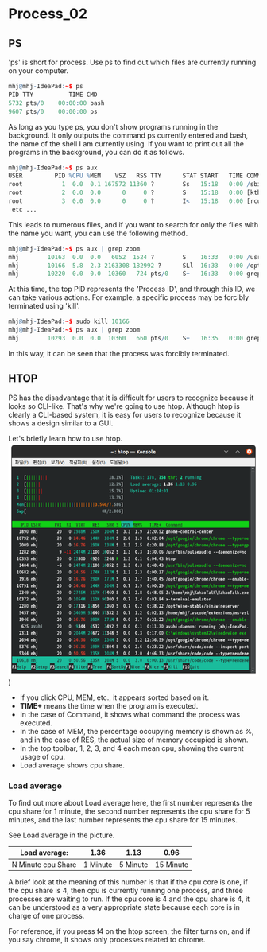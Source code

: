 # Process_02

## PS

'ps' is short for process. Use ps to find out which files are currently running on your computer.

```r
mhj@mhj-IdeaPad:~$ ps
PID TTY          TIME CMD
5732 pts/0    00:00:00 bash
9607 pts/0    00:00:00 ps
```
As long as you type ps, you don't show programs running in the background. It only outputs the command ps currently entered and bash, the name of the shell I am currently using. If you want to print out all the programs in the background, you can do it as follows.
```r
mhj@mhj-IdeaPad:~$ ps aux
USER         PID %CPU %MEM    VSZ   RSS TTY      STAT START   TIME COMMAND
root           1  0.0  0.1 167572 11360 ?        Ss   15:18   0:00 /sbin/init splash
root           2  0.0  0.0      0     0 ?        S    15:18   0:00 [kthreadd]
root           3  0.0  0.0      0     0 ?        I<   15:18   0:00 [rcu_gp]
 etc ... 
```
This leads to numerous files, and if you want to search for only the files with the name you want, you can use the following method.
```r
mhj@mhj-IdeaPad:~$ ps aux | grep zoom
mhj        10163  0.0  0.0   6052  1524 ?        S    16:33   0:00 /usr/bin/zoom
mhj        10166  5.8  2.3 2163308 182992 ?      SLl  16:33   0:00 /opt/zoom/zoom
mhj        10220  0.0  0.0  10360   724 pts/0    S+   16:33   0:00 grep --color=auto zoom
```
At this time, the top PID represents the 'Process ID', and through this ID, we can take various actions. For example, a specific process may be forcibly terminated using 'kill'.
```r
mhj@mhj-IdeaPad:~$ sudo kill 10166
mhj@mhj-IdeaPad:~$ ps aux | grep zoom
mhj        10293  0.0  0.0  10360   660 pts/0    S+   16:35   0:00 grep --color=auto zoom
```
In this way, it can be seen that the process was forcibly terminated.


## HTOP

PS has the disadvantage that it is difficult for users to recognize because it looks so CLI-like. That's why we're going to use htop. Although htop is clearly a CLI-based system, it is easy for users to recognize because it shows a design similar to a GUI.

Let's briefly learn how to use htop.
![htop1](./htop.png))
- If you click CPU, MEM, etc., it appears sorted based on it.
- __TIME+__ means the time when the program is executed.
- In the case of Command, it shows what command the process was executed.
- In the case of MEM, the percentage occupying memory is shown as %, and in the case of RES, the actual size of memory occupied is shown.
- In the top toolbar, 1, 2, 3, and 4 each mean cpu, showing the current usage of cpu.
- Load average shows cpu share.

### Load average 

To find out more about Load average here, the first number represents the cpu share for 1 minute, the second number represents the cpu share for 5 minutes, and the last number represents the cpu share for 15 minutes.

See Load average in the picture.

Load average:|1.36|1.13|0.96|
|------|---|---|---|
|N Minute cpu Share|1 Minute|5 Minute|15 Minute|

A brief look at the meaning of this number is that if the cpu core is one, if the cpu share is 4, then cpu is currently running one process, and three processes are waiting to run. If the cpu core is 4 and the cpu share is 4, it can be understood as a very appropriate state because each core is in charge of one process.

For reference, if you press f4 on the htop screen, the filter turns on, and if you say chrome, it shows only processes related to chrome.
